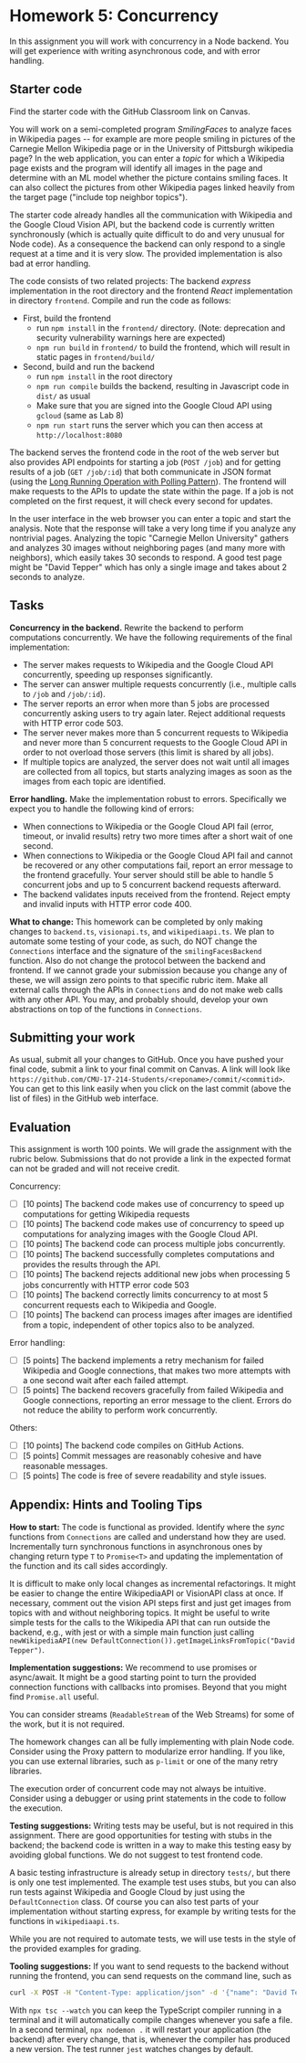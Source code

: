 # Homework 5: Concurrency

In this assignment you will work with concurrency in a Node backend. You will get experience with writing asynchronous code, and with error handling.

## Starter code

Find the starter code with the GitHub Classroom link on Canvas.

You will work on a semi-completed program *SmilingFaces* to analyze faces in Wikipedia pages -- for example are more people smiling in pictures of the Carnegie Mellon Wikipedia page or in the University of Pittsburgh wikipedia page? In the web application, you can enter a *topic* for which a Wikipedia page exists and the program will identify all images in the page and determine with an ML model whether the picture contains smiling faces. It can also collect the pictures from other Wikipedia pages linked heavily from the target page ("include top neighbor topics").

The starter code already handles all the communication with Wikipedia and the Google Cloud Vision API, but the backend code is currently written synchronously (which is actually quite difficult to do and very unusual for Node code). As a consequence the backend can only respond to a single request at a time and it is very slow. The provided implementation is also bad at error handling.

The code consists of two related projects: The backend *express* implementation in the root directory and the frontend *React* implementation in directory `frontend`.  Compile and run the code as follows:

* First, build the frontend
  * run `npm install`  in the `frontend/` directory. (Note: deprecation and security vulnerability warnings here are expected)
  * `npm run build` in `frontend/` to build the frontend, which will result in static pages in `frontend/build/`
* Second, build and run the backend
  * run `npm install` in the root directory
  * `npm run compile` builds the backend, resulting in Javascript code in `dist/` as usual
  * Make sure that you are signed into the Google Cloud API using `gcloud` (same as Lab 8)
  * `npm run start` runs the server which you can then access at `http://localhost:8080`

The backend serves the frontend code in the root of the web server but also provides API endpoints for starting a job (`POST /job`) and for getting results of a job (`GET /job/:id`) that both communicate in JSON format (using the [Long Running Operation with Polling Pattern](http://restalk-patterns.org/long-running-operation-polling.html)). The frontend will make requests to the APIs to update the state within the page. If a job is not completed on the first request, it will check every second for updates.

In the user interface in the web browser you can enter a topic and start the analysis. Note that the response will take a very long time if you analyze any nontrivial pages. Analyzing the topic "Carnegie Mellon University" gathers and analyzes 30 images without neighboring pages (and many more with neighbors), which easily takes 30 seconds to respond. A good test page might be "David Tepper" which has only a single image and takes about 2 seconds to analyze.

## Tasks

**Concurrency in the backend.** Rewrite the backend to perform computations concurrently. We have the following requirements of the final implementation:

* The server makes requests to Wikipedia and the Google Cloud API concurrently, speeding up responses significantly.
* The server can answer multiple requests concurrently (i.e., multiple calls to `/job` and `/job/:id`).
* The server reports an error when more than 5 jobs are processed concurrently asking users to try again later. Reject additional requests with HTTP error code 503.
* The server never makes more than 5 concurrent requests to Wikipedia and never more than 5 concurrent requests to the Google Cloud API in order to not overload those servers (this limit is shared by all jobs).
* If multiple topics are analyzed, the server does not wait until all images are collected from all topics, but starts analyzing images as soon as the images from each topic are identified.

**Error handling.** Make the implementation robust to errors. Specifically we expect you to handle the following kind of errors:

* When connections to Wikipedia or the Google Cloud API fail (error, timeout, or invalid results) retry two more times after a short wait of one second.
* When connections to Wikipedia or the Google Cloud API fail and cannot be recovered or any other computations fail, report an error message to the frontend gracefully. Your server should still be able to handle 5 concurrent jobs and up to 5 concurrent backend requests afterward.
* The backend validates inputs received from the frontend. Reject empty and invalid inputs with HTTP error code 400.

**What to change:** This homework can be completed by only making changes to `backend.ts`, `visionapi.ts`, and `wikipediaapi.ts`. We plan to automate some testing of your code, as such, do NOT change the `Connections` interface and the signature of the `smilingFacesBackend` function. Also do not change the protocol between the backend and frontend. If we cannot grade your submission because you change any of these, we will assign zero points to that specific rubric item. Make all external calls through the APIs in `Connections` and do not make web calls with any other API. You may, and probably should, develop your own abstractions on top of the functions in `Connections`.

## Submitting your work

As usual, submit all your changes to GitHub. Once you have pushed your final code, submit a link to your final commit on Canvas. A link will look like `https://github.com/CMU-17-214-Students/<reponame>/commit/<commitid>`. You can get to this link easily when you click on the last commit (above the list of files) in the GitHub web interface.

## Evaluation

This assignment is worth 100 points. We will grade the assignment with the rubric below. Submissions that do not provide a link in the expected format can not be graded and will not receive credit.

Concurrency:

* [ ] [10 points] The backend code makes use of concurrency to speed up computations for getting Wikipedia requests
* [ ] [10 points] The backend code makes use of concurrency to speed up computations for analyzing images with the Google Cloud API.
* [ ] [10 points] The backend code can process multiple jobs concurrently.
* [ ] [10 points] The backend successfully completes computations and provides the results through the API.
* [ ] [10 points] The backend rejects additional new jobs when processing 5 jobs concurrently with HTTP error code 503
* [ ] [10 points] The backend correctly limits concurrency to at most 5 concurrent requests each to Wikipedia and Google.
* [ ] [10 points] The backend can process images after images are identified from a topic, independent of other topics also to be analyzed.

Error handling:

* [ ] [5 points] The backend implements a retry mechanism for failed Wikipedia and Google connections, that makes two more attempts with a one second wait after each failed attempt.
* [ ] [5 points] The backend recovers gracefully from failed Wikipedia and Google connections, reporting an error message to the client. Errors do not reduce the ability to perform work concurrently.

Others:

* [ ] [10 points] The backend code compiles on GitHub Actions.
* [ ] [5 points] Commit messages are reasonably cohesive and have reasonable messages.
* [ ] [5 points] The code is free of severe readability and style issues.

## Appendix: Hints and Tooling Tips

**How to start:** The code is functional as provided. Identify where the *sync* functions from `Connections` are called and understand how they are used. Incrementally turn synchronous functions in asynchronous ones by changing return type `T` to `Promise<T>` and updating the implementation of the function and its call sides accordingly.

It is difficult to make only local changes as incremental refactorings. It might be easier to change the entire WikipediaAPI or VisionAPI class at once. If necessary, comment out the vision API steps first and just get images from topics with and without neighboring topics. It might be useful to write simple tests for the calls to the Wikipedia API that can run outside the backend, e.g., with jest or with a simple main function just calling `newWikipediaAPI(new DefaultConnection()).getImageLinksFromTopic("David Tepper")`.

**Implementation suggestions:** We recommend to use promises or async/await. It might be a good starting point to turn the provided connection functions with callbacks into promises. Beyond that you might find `Promise.all` useful.

You can consider streams (`ReadableStream` of the Web Streams) for some of the work, but it is not required.

The homework changes can all be fully implementing with plain Node code. Consider using the Proxy pattern to modularize error handling. If you like, you can use external libraries, such as `p-limit` or one of the many retry libraries.

The execution order of concurrent code may not always be intuitive. Consider using a debugger or using print statements in the code to follow the execution.

**Testing suggestions:** Writing tests may be useful, but is not required in this assignment. There are good opportunities for testing with stubs in the backend; the backend code is written in a way to make this testing easy by avoiding global functions. We do not suggest to test frontend code.

A basic testing infrastructure is already setup in directory `tests/`, but there is only one test implemented. The example test uses stubs, but you can also run tests against Wikipedia and Google Cloud by just using the `DefaultConnection` class. Of course you can also test parts of your implementation without starting express, for example by writing tests for the functions in `wikipediaapi.ts`.

While you are not required to automate tests, we will use tests in the style of the provided examples for grading.

**Tooling suggestions:** If you want to send requests to the backend without running the frontend, you can send requests on the command line, such as

```bash
curl -X POST -H "Content-Type: application/json" -d '{"name": "David Tepper", "withNeighbors": false}' http://localhost:8080/job
```

With `npx tsc --watch` you can keep the TypeScript compiler running in a terminal and it will automatically compile changes whenever you safe a file. In a second terminal,  `npx nodemon .` it will restart your application (the backend) after every change, that is, whenever the compiler has produced a new version. The test runner `jest` watches changes by default.
